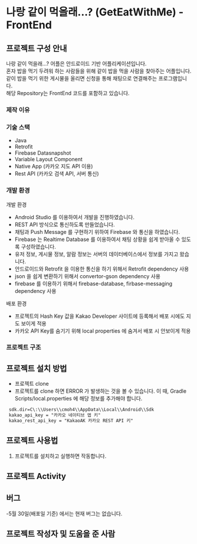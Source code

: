 # 나랑 같이 먹을래...? (GetEatWithMe) -FrontEnd

## 프로젝트 구성 안내 
나랑 같이 먹을래...? 어플은 안드로이드 기반 어플리케이션입니다.<br>
혼자 밥을 먹기 두려워 하는 사람들을 위해 같이 밥을 먹을 사람을 찾아주는 어플입니다.<br>
같이 밥을 먹기 위한 게시물을 올리면 신청을 통해 채팅으로 연결해주는 프로그램입니다.<br>
해당 Repository는 FrontEnd 코드를 포함하고 있습니다. <br>

### 제작 이유


### 기술 스택
- Java
- Retrofit
- Firebase Datasnapshot
- Variable Layout Component
- Native App (카카오 지도 API 이용)
- Rest API (카카오 검색 API, 서버 통신)

### 개발 환경
개발 환경
   - Android Studio 를 이용하여서 개발을 진행하였습니다.
   - REST API 방식으로 통신하도록 만들었습니다.
   - 채팅과 Push Message 를 구현하기 위하여 Firebase 와 통신을 하였습니다.
   - Firebase 는 Realtime Database 를 이용하여서 채팅 상황을 쉽게 받아올 수 있도록 구성하였습니다.
   - 유저 정보, 게시물 정보, 알람 정보는 서버의 데이터베이스에서 정보를 가지고 왔습니다.
   - 안드로이드와 Retrofit 을 이용한 통신을 하기 위해서 Retrofit dependency 사용
   - json 을 쉽게 변환하기 위해서 convertor-gson dependency 사용
   - firebase 를 이용하기 위해서 firebase-database, firbase-messaging dependency 사용
   
배포 환경
   - 프로젝트의 Hash Key 값을 Kakao Developer 사이트에 등록해서 배포 시에도 지도 보이게 적용
   - 카카오 API Key를 숨기기 위해 local properties 에 숨겨서 배포 시 안보이게 적용

### 프로젝트 구조

## 프로젝트 설치 방법
   - 프로젝트 clone
   - 프로젝트를 clone 하면 ERROR 가 발생하는 것을 볼 수 있습니다. 이 때, Gradle Scripts/local.properties 에 해당 정보를 추가해야 합니다.
   ```xml
    sdk.dir=C\:\\Users\\cmoh4\\AppData\\Local\\Android\\Sdk
    kakao_api_key = "카카오 네이티브 앱 키"
    kakao_rest_api_key = "KakaoAK 카카오 REST API 키"
   ```
## 프로젝트 사용법
   1. 프로젝트를 설치하고 실행하면 작동합니다.
## 프로젝트 Activity

## 버그
  -5월 30일(배포일 기준) 에서는 현재 버그는 없습니다.

## 프로젝트 작성자 및 도움을 준 사람
